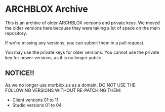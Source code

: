 # ARCHBLOX Archive
This is an archive of older ARCHBLOX versions and private keys. We moved the older versions here because they were taking a lot of space on the main repository.


If we're missing any versions, you can submit them in a pull request.


You may use the private keys for older versions. You cannot use the private key for newer versions, as it is no longer public.


## NOTICE!!
As we no longer use morblox.us as a domain, DO NOT USE THE FOLLOWING VERSIONS WITHOUT RE-PATCHING THEM:
- Client versions 01 to 11
- Studio versions 01 to 04